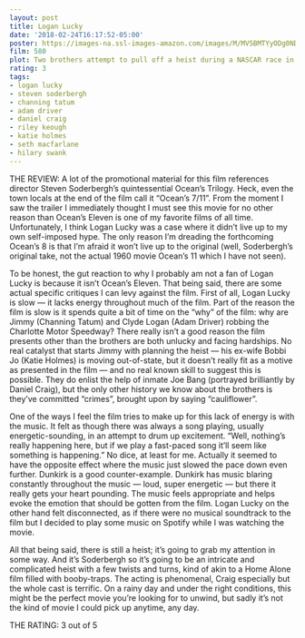 ```yaml
---
layout: post
title: Logan Lucky
date: '2018-02-24T16:17:52-05:00'
poster: https://images-na.ssl-images-amazon.com/images/M/MV5BMTYyODg0NDU1OV5BMl5BanBnXkFtZTgwNjcxMzU0MjI@._V1_.jpg
film: 580
plot: Two brothers attempt to pull off a heist during a NASCAR race in North Carolina.
rating: 3
tags: 
- logan lucky
- steven soderbergh
- channing tatum
- adam driver
- daniel craig
- riley keough
- katie holmes
- seth macfarlane
- hilary swank
---
```


THE REVIEW: A lot of the promotional material for this film references director Steven Soderbergh’s quintessential Ocean’s Trilogy. Heck, even the town locals at the end of the film call it “Ocean’s 7/11”. From the moment I saw the trailer I immediately thought I must see this movie for no other reason than Ocean’s Eleven is one of my favorite films of all time. Unfortunately, I think Logan Lucky was a case where it didn’t live up to my own self-imposed hype. The only reason I’m dreading the forthcoming Ocean’s 8 is that I’m afraid it won’t live up to the original (well, Soderbergh’s original take, not the actual 1960 movie Ocean’s 11 which I have not seen).

To be honest, the gut reaction to why I probably am not a fan of Logan Lucky is because it isn’t Ocean’s Eleven. That being said, there are some actual specific critiques I can levy against the film. First of all, Logan Lucky is slow — it lacks energy throughout much of the film. Part of the reason the film is slow is it spends quite a bit of time on the “why” of the film: why are Jimmy (Channing Tatum) and Clyde Logan (Adam Driver) robbing the Charlotte Motor Speedway? There really isn’t a good reason the film presents other than the brothers are both unlucky and facing hardships. No real catalyst that starts Jimmy with planning the heist — his ex-wife Bobbi Jo (Katie Holmes) is moving out-of-state, but it doesn’t really fit as a motive as presented in the film — and no real known skill to suggest this is possible. They do enlist the help of inmate Joe Bang (portrayed brilliantly by Daniel Craig), but the only other history we know about the brothers is they’ve committed “crimes”, brought upon by saying “cauliflower”.

One of the ways I feel the film tries to make up for this lack of energy is with the music. It felt as though there was always a song playing, usually energetic-sounding, in an attempt to drum up excitement. “Well, nothing’s really happening here, but if we play a fast-paced song it’ll seem like something is happening.” No dice, at least for me. Actually it seemed to have the opposite effect where the music just slowed the pace down even further. Dunkirk is a good counter-example. Dunkirk has music blaring constantly throughout the music — loud, super energetic — but there it really gets your heart pounding. The music feels appropriate and helps evoke the emotion that should be gotten from the film. Logan Lucky on the other hand felt disconnected, as if there were no musical soundtrack to the film but I decided to play some music on Spotify while I was watching the movie.

All that being said, there is still a heist; it’s going to grab my attention in some way. And it’s Soderbergh so it’s going to be an intricate and complicated heist with a few twists and turns, kind of akin to a Home Alone film filled with booby-traps. The acting is phenomenal, Craig especially but the whole cast is terrific. On a rainy day and under the right conditions, this might be the perfect movie you’re looking for to unwind, but sadly it’s not the kind of movie I could pick up anytime, any day.

THE RATING: 3 out of 5
